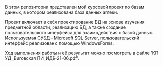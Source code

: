 В этом репозитории представлен мой курсовой проект по базам данных, в котором реализована база данных аптеки.  
  
Проект включает в себя проектирование БД на основе изучения предметной области, реализацию БД, а также создание пользовательского интерфейса для взаимодействия с базой данных.  
Используемая СУБД - Microsoft SQL Server, пользовательский интерфейс реализован с помощью WindowsForms.  

Ход выполнения работы и её результат можно посмотреть в файле 'КП УД_Виговская ПИ_ИДБ-21-06.pdf'.  
